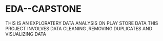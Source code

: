 # EDA--CAPSTONE
THIS IS AN EXPLORATERY DATA ANALYSIS ON PLAY STORE DATA 
THIS PROJECT INVOLVES DATA CLEANING ,REMOVING DUPLICATES AND VISUALIZING DATA
